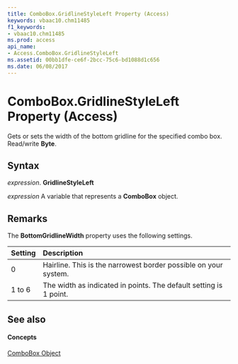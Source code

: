 ```yaml
---
title: ComboBox.GridlineStyleLeft Property (Access)
keywords: vbaac10.chm11485
f1_keywords:
- vbaac10.chm11485
ms.prod: access
api_name:
- Access.ComboBox.GridlineStyleLeft
ms.assetid: 00bb1dfe-ce6f-2bcc-75c6-bd1088d1c656
ms.date: 06/08/2017
---
```



# ComboBox.GridlineStyleLeft Property (Access)

Gets or sets the width of the bottom gridline for the specified combo box. Read/write **Byte**.


## Syntax

 _expression_. **GridlineStyleLeft**

 _expression_ A variable that represents a **ComboBox** object.


## Remarks

The **BottomGridlineWidth** property uses the following settings.



|**Setting**|**Description**|
|:-----|:-----|
|0| Hairline. This is the narrowest border possible on your system.|
|1 to 6|The width as indicated in points. The default setting is 1 point.|

## See also


#### Concepts


[ComboBox Object](combobox-object-access.md)


